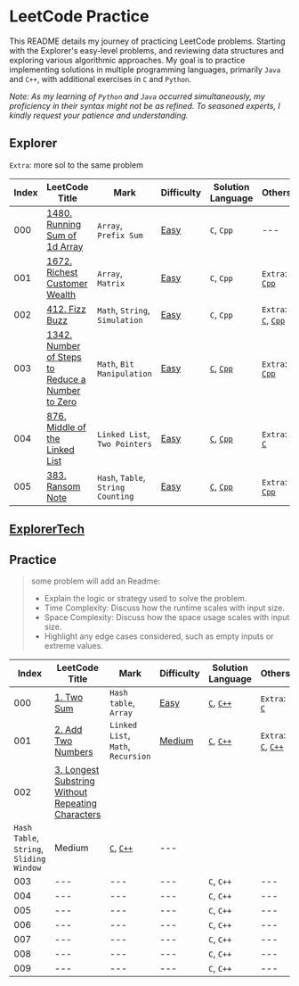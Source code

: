 # LeetCode Practice

This README details my journey of practicing LeetCode problems. Starting with the Explorer's easy-level problems, and reviewing data structures and exploring various algorithmic approaches. My goal is to practice implementing solutions in multiple programming languages, primarily `Java` and `C++`, with additional exercises in `C` and `Python`.

*Note: As my learning of `Python` and `Java` occurred simultaneously, my proficiency in their syntax might not be as refined. To seasoned experts, I kindly request your patience and understanding.*

## Explorer

`Extra`: more sol to the same problem

| Index | LeetCode Title | Mark | Difficulty | Solution Language | Others |
| ----- | -------------- | ---- | ---------- | ----------------- | ------ |
| 000 | [1480. Running Sum of 1d Array](/EASY//1480.%20Running%20Sum%20of%201d%20Array/)  | `Array`, `Prefix Sum` | [Easy](/EASY/) | `C`, `Cpp` | --- |
| 001 | [1672. Richest Customer Wealth](/EASY/1672.%20Richest%20Customer%20Wealth/) | `Array`, `Matrix` | [Easy](/EASY/) | `C`, `Cpp` | `Extra`: [`Cpp`](/EASY/1672.%20Richest%20Customer%20Wealth/1672E.cpp) |
| 002 | [412. Fizz Buzz](/EASY/412.%20Fizz%20Buzz/) | `Math`, `String`, `Simulation` | [Easy](/EASY/) | `C`, `Cpp` | `Extra`: [`C`](/EASY/412.%20Fizz%20Buzz/412E.c), [`Cpp`](/EASY/412.%20Fizz%20Buzz/412E.cpp) |
| 003 | [1342. Number of Steps to Reduce a Number to Zero](/EASY/1342.%20Number%20of%20Steps%20to%20Reduce%20a%20Number%20to%20Zero/) | `Math`, `Bit Manipulation` | [Easy](/EASY/) | [`C`](/EASY/1342.%20Number%20of%20Steps%20to%20Reduce%20a%20Number%20to%20Zero/1342.c), [`Cpp`](/EASY/1342.%20Number%20of%20Steps%20to%20Reduce%20a%20Number%20to%20Zero/1342.cpp) | `Extra`: [`Cpp`](/EASY/1342.%20Number%20of%20Steps%20to%20Reduce%20a%20Number%20to%20Zero/1342E.cpp) |
| 004 | [876. Middle of the Linked List](/EASY/876.%20Middle%20of%20the%20Linked%20List/) | `Linked List`, `Two Pointers` | [Easy](/EASY/) | [`C`](/EASY/876.%20Middle%20of%20the%20Linked%20List/876.c), [`Cpp`](/EASY/876.%20Middle%20of%20the%20Linked%20List/876.cpp) | `Extra`: [`C`](/EASY/876.%20Middle%20of%20the%20Linked%20List/876E.c) |
| 005 | [383. Ransom Note](/EASY/383.%20Ransom%20Note/) | `Hash`, `Table`, `String Counting` | [Easy](/EASY/) | [`C`](/EASY/383.%20Ransom%20Note/383.c), [`Cpp`](/EASY/383.%20Ransom%20Note/383.cpp) | `Extra`: [`Cpp`](/EASY/383.%20Ransom%20Note/383E.cpp) |

## [ExplorerTech](/ExplorerTech/)

## Practice

> some problem will add an Readme:
>  * Explain the logic or strategy used to solve the problem.
>  * Time Complexity: Discuss how the runtime scales with input size.
>  * Space Complexity: Discuss how the space usage scales with input size.
>  * Highlight any edge cases considered, such as empty inputs or extreme values.

| Index | LeetCode Title | Mark | Difficulty | Solution Language | Others |
| ----- | -------------- | ---- | ---------- | ----------------- | ------ |
| 000 | [1. Two Sum](/EASY/1.%20Two%20Sum/)  | `Hash table`, `Array` | [Easy](/EASY/) | [`C`](/EASY/1.%20Two%20Sum/1.c), [`C++`](/EASY/1.%20Two%20Sum/1.cpp) | `Extra`: [`C`](/EASY/1.%20Two%20Sum/1E.c) |
| 001 | [2. Add Two Numbers](/MEDIUM/2.%20Add%20Two%20Numbers/)  | `Linked List`, `Math`, `Recursion` | [Medium](/Medium/) |  [`C`](/MEDIUM/2.%20Add%20Two%20Numbers/2.c), [`C++`](/MEDIUM/2.%20Add%20Two%20Numbers/2.cpp) | `Extra`: [`C`](/MEDIUM/2.%20Add%20Two%20Numbers/2E.c), [`C++`](/MEDIUM/2.%20Add%20Two%20Numbers/2E.cpp) |
| 002 | [3. Longest Substring Without Repeating Characters](/MEDIUM/3.%20Longest%20Substring%20Without%20Repeating%20Characters/)
  | `Hash Table`, `String`, `Sliding Window` | Medium | [`C`](/MEDIUM/3.%20Longest%20Substring%20Without%20Repeating%20Characters/3.c), [`C++`](/MEDIUM/3.%20Longest%20Substring%20Without%20Repeating%20Characters/3.cpp) | --- |
| 003 | ---  | --- | --- | `C`, `C++` | --- |
| 004 | ---  | --- | --- | `C`, `C++` | --- |
| 005 | ---  | --- | --- | `C`, `C++` | --- |
| 006 | ---  | --- | --- | `C`, `C++` | --- |
| 007 | ---  | --- | --- | `C`, `C++` | --- |
| 008 | ---  | --- | --- | `C`, `C++` | --- |
| 009 | ---  | --- | --- | `C`, `C++` | --- |